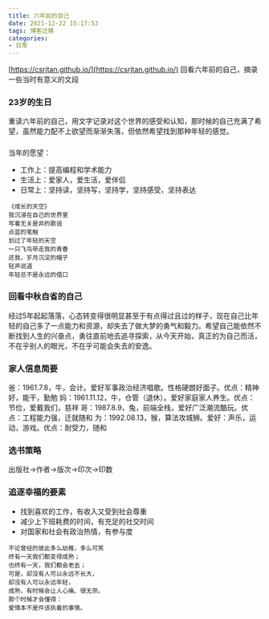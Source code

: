 ```yaml
---
title: 六年前的自己
date: 2021-12-22 15:17:53
tags: 博客迁移
categories:
- 日常
---
```


[https://csrjtan.github.io/](https://csrjtan.github.io/)
回看六年前的自己，摘录一些当时有意义的文段

### 23岁的生日

重读六年前的自己，用文字记录对这个世界的感受和认知，那时候的自己充满了希望，虽然能力配不上欲望而渐渐失落，但依然希望找到那种年轻的感觉。

### 
当年的愿望：
- 工作上：提高编程和学术能力
- 生活上：爱家人，爱生活，爱伴侣
- 日常上：坚持读，坚持写，坚持学，坚持感受，坚持表达

```
《成长的天空》 
我沉浸在自己的世界里
写着无关是非的歌谣
点蓝的笔触
划过了年轻的天空
一只飞鸟带走我的青春
还我，岁月沉淀的帽子
轻声说道
年轻总不是永远的借口
```

### 回看中秋自省的自己
经过5年起起落落，心态转变得很明显甚至于有点得过且过的样子，现在自己比年轻的自己多了一点能力和资源，却失去了做大梦的勇气和毅力。希望自己能依然不断找到人生的兴奋点，勇往直前地去追寻探索，从今天开始，真正的为自己而活，不在乎别人的眼光，不在乎可能会失去的安逸。

### 家人信息简要
爸：1961.7.8，牛，会计。爱好军事政治经济唱歌。性格硬朗好面子。优点：精神好，能干，勤勉
妈：1961.11.12，牛，仓管（退休）。爱好家庭家人养生。优点：节俭，爱戴我们，慈祥
哥：1987.8.9，兔，前端全栈，爱好广泛潮流酷玩。优点：工程能力强，迁就随和
为：1992.08.13，猴，算法攻城狮。爱好：声乐，运动，游戏。优点：耐受力，随和

### 选书策略
出版社->作者->版次->印次->印数

### 追逐幸福的要素
- 找到喜欢的工作，有收入又受到社会尊重
- 减少上下班耗费的时间，有充足的社交时间
- 对国家和社会有政治热情，有参与度

``` 笔记本的一首诗
不论曾经的彼此多么幼稚，多么可笑
终有一天我们都变得成熟；
也终有一天，我们都会老去；
可是，却没有人可以永远不长大，
却没有人可以永远年轻，
成熟，有时候会让人心痛、很无奈。
那个时候才会懂得：
爱情本不是件该执着的事情。
```